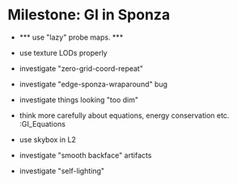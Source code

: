 # Milestone: GI in Sponza
  - *** use "lazy" probe maps. ***
  - use texture LODs properly

  - investigate "zero-grid-coord-repeat"
  - investigate "edge-sponza-wraparound" bug

  - investigate things looking "too dim"
  - think more carefully about equations, energy conservation etc. :GI_Equations

  - use skybox in L2
  - investigate "smooth backface" artifacts
  - investigate "self-lighting"
